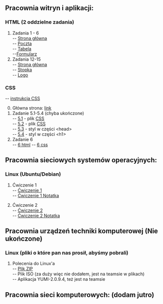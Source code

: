 ## Pracownia witryn i aplikacji:
### HTML (2 oddzielne zadania)

1. Zadania 1 - 6 <br>
-- [Strona główna](https://obliviouscow.github.io/mikolaj.github.io/) <br>
-- [Poczta](https://obliviouscow.github.io/mikolaj.github.io/poczta_kopytko.html) <br>
-- [Tabela](https://obliviouscow.github.io/mikolaj.github.io/tabela_kopytko.html) <br>
--[Formularz](https://obliviouscow.github.io/mikolaj.github.io/formularz_kopytko.html) <br>
2. Zadania 12-15 <br>
-- [Strona główna](https://obliviouscow.github.io/12-15/glowny_kopytko.html) <br>
-- [Stopka](https://obliviouscow.github.io/12-15/stopka_kopytko.html) <br>
-- [Logo](https://obliviouscow.github.io/12-15/logo_kopytko.html) <br>

### CSS

-- [instrukcja CSS](https://obliviouscow.github.io/CSS/instrukcja_css.pdf)

0. Główna strona: [link](https://obliviouscow.github.io/CSS/index.html)
1. Zadanie 5.1-5.4 (chyba ukończone) <br>
-- [5.1](https://obliviouscow.github.io/CSS/kopy_z5_1.html) - plik [CSS](https://obliviouscow.github.io/CSS/kopy_z5_1.css) <br>
-- [5.2](https://obliviouscow.github.io/CSS/kopy_z5_2.html) - plik [CSS](https://obliviouscow.github.io/CSS/kopy_z5_2.css) <br>
-- [5.3](https://obliviouscow.github.io/CSS/kopy_z5_3.html) - styl w części \<head> <br>
-- [5.4](https://obliviouscow.github.io/CSS/kopy_z5_4.html) - styl w części \<h1> <br>
2. Zadanie 6 <br>
-- [6 html](https://obliviouscow.github.io/CSS/kopy_z6.html)
-- [6 css](https://obliviouscow.github.io/CSS/kopy_z6.css)

## Pracownia sieciowych systemów operacyjnych:
### Linux (Ubuntu/Debian)

1. Ćwiczenie 1 <br>
-- [Ćwiczenie 1](https://obliviouscow.github.io/pracowniaSSO/cw1.docx) <br>
-- [Ćwiczenie 1 Notatka](https://obliviouscow.github.io/pracowniaSSO/cw1%20notatka.docx) <br>

2. Ćwiczenie 2 <br>
-- [Ćwiczenie 2](https://obliviouscow.github.io/pracowniaSSO/cw2.docx) <br>
-- [Ćwiczenie 2 Notatka](https://obliviouscow.github.io/pracowniaSSO/cw2%20notatka.docx)


## Pracownia urządzeń techniki komputerowej (Nie ukończone)
### Linux (pliki o które pan nas prosił, abyśmy pobrali)

1. Polecenia do Linux'a <br>
-- [Plik ZIP](https://obliviouscow.github.io/pracUTK/Polecenia%20Linux.zip) <br>
-- Plik ISO (za duży więc nie dodałem, jest na teamsie w plikach) <br>
-- Aplikacja YUMI-2.0.9.4, też jest na teamsie <br>


## Pracownia sieci komputerowych: (dodam jutro)
